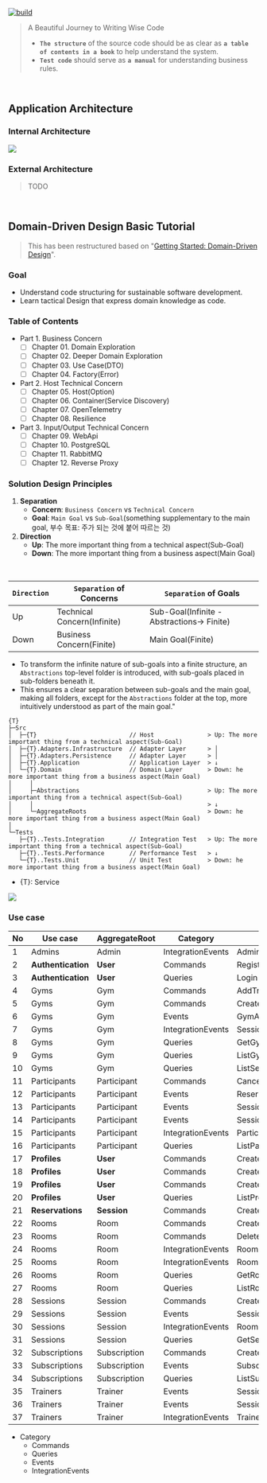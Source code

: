 [![build](https://github.com/hhko/better-code-with-ddd/actions/workflows/build.yml/badge.svg)](https://github.com/hhko/better-code-with-ddd/actions/workflows/build.yml)

> A Beautiful Journey to Writing Wise Code
> - **`The structure`** of the source code should be as clear as **`a table of contents in a book`** to help understand the system.
> - **`Test code`** should serve as **`a manual`** for understanding business rules.

<br/>

## Application Architecture

### Internal Architecture
![](./01-architecture/part1-overview/ch04-internal-architecture/.images/Architecture.Internal.png)

### External Architecture
> TODO

<br/>

## Domain-Driven Design Basic Tutorial

> This has been restructured based on "[Getting Started: Domain-Driven Design](https://dometrain.com/course/getting-started-domain-driven-design-ddd/?ref=dometrain-github&promo=getting-started-domain-driven-design)".

### Goal
- Understand code structuring for sustainable software development.
- Learn tactical Design that express domain knowledge as code.

### Table of Contents
- Part 1. Business Concern
  - [ ] Chapter 01. Domain Exploration
  - [ ] Chapter 02. Deeper Domain Exploration
  - [ ] Chapter 03. Use Case(DTO)
  - [ ] Chapter 04. Factory(Error)
- Part 2. Host Technical Concern
  - [ ] Chapter 05. Host(Option)
  - [ ] Chapter 06. Container(Service Discovery)
  - [ ] Chapter 07. OpenTelemetry
  - [ ] Chapter 08. Resilience
- Part 3. Input/Output Technical Concern
  - [ ] Chapter 09. WebApi
  - [ ] Chapter 10. PostgreSQL
  - [ ] Chapter 11. RabbitMQ
  - [ ] Chapter 12. Reverse Proxy

### Solution Design Principles

1. **Separation**
   - **Concern**: `Business Concern` vs `Technical Concern`
   - **Goal**: `Main Goal` vs `Sub-Goal`(something supplementary to the main goal, 부수 목표: 주가 되는 것에 붙어 따르는 것)
1. **Direction**
   - **Up**: The more important thing from a technical aspect(Sub-Goal)
   - **Down**: The more important thing from a business aspect(Main Goal)

<br/>

| `Direction`  | `Separation` of Concerns | `Separation` of Goals                         |
| --- | --- | --- |
| Up    | Technical Concern(Infinite)   | Sub-Goal(Infinite -Abstractions-> Finite)   |
| Down  | Business Concern(Finite)      | Main Goal(Finite)                           |

- To transform the infinite nature of sub-goals into a finite structure, an `Abstractions` top-level folder is introduced, with sub-goals placed in sub-folders beneath it.
- This ensures a clear separation between sub-goals and the main goal, making all folders, except for the `Abstractions` folder at the top, more intuitively understood as part of the main goal."

```
{T}
├─Src
│  ├─{T}                          // Host               > Up: The more important thing from a technical aspect(Sub-Goal)
│  ├─{T}.Adapters.Infrastructure  // Adapter Layer      > │
│  ├─{T}.Adapters.Persistence     // Adapter Layer      > │
│  ├─{T}.Application              // Application Layer  > ↓
│  └─{T}.Domain                   // Domain Layer       > Down: he more important thing from a business aspect(Main Goal)
│     │
│     ├─Abstractions                                    > Up: The more important thing from a technical aspect(Sub-Goal)
│     │                                                 > ↓
│     └─AggregateRoots                                  > Down: he more important thing from a business aspect(Main Goal)
│
└─Tests
   ├─{T}..Tests.Integration       // Integration Test   > Up: The more important thing from a technical aspect(Sub-Goal)
   ├─{T}..Tests.Performance       // Performance Test   > ↓
   └─{T}..Tests.Unit              // Unit Test          > Down: he more important thing from a business aspect(Main Goal)
```
- {T}: Service

![](./03-tutorial/ddd-basic/.images/SolutionDesignExample.png)

### Use case

| No |  Use case           | AggregateRoot     | Category          | Name                           |
|----| --------------------|-------------------|-------------------|--------------------------------|
| 1  |  Admins             | Admin             | IntegrationEvents | AdminProfileCreatedEvent       |
| 2  |  **Authentication** | **User**          | Commands          | Register                       |
| 3  |  **Authentication** | **User**          | Queries           | Login                          |
| 4  |  Gyms               | Gym               | Commands          | AddTrainer                     |
| 5  |  Gyms               | Gym               | Commands          | CreateGym                      |
| 6  |  Gyms               | Gym               | Events            | GymAddedEvent                  |
| 7  |  Gyms               | Gym               | IntegrationEvents | SessionScheduledEvent          |
| 8  |  Gyms               | Gym               | Queries           | GetGym                         |
| 9  |  Gyms               | Gym               | Queries           | ListGyms                       |
| 10 |  Gyms               | Gym               | Queries           | ListSessions                   |
| 11 |  Participants       | Participant       | Commands          | CancelReservation              |
| 12 |  Participants       | Participant       | Events            | ReservationCanceledEvent       |
| 13 |  Participants       | Participant       | Events            | SessionCanceledEvent           |
| 14 |  Participants       | Participant       | Events            | SessionSpotReservedEvent       |
| 15 |  Participants       | Participant       | IntegrationEvents | ParticipantProfileCreatedEvent |
| 16 |  Participants       | Participant       | Queries           | ListParticipantSessions        |
| 17 |  **Profiles**       | **User**          | Commands          | CreateAdminProfile             |
| 18 |  **Profiles**       | **User**          | Commands          | CreateParticipantProfile       |
| 19 |  **Profiles**       | **User**          | Commands          | CreateTrainerProfile           |
| 20 |  **Profiles**       | **User**          | Queries           | ListProfiles                   |
| 21 |  **Reservations**   | **Session**       | Commands          | CreateReservation              |
| 22 |  Rooms              | Room              | Commands          | CreateRoom                     |
| 23 |  Rooms              | Room              | Commands          | DeleteRoom                     |
| 24 |  Rooms              | Room              | IntegrationEvents | RoomAddedEvent                 |
| 25 |  Rooms              | Room              | IntegrationEvents | RoomRemovedEvent               |
| 26 |  Rooms              | Room              | Queries           | GetRoom                        |
| 27 |  Rooms              | Room              | Queries           | ListRooms                      |
| 28 |  Sessions           | Session           | Commands          | CreateSession                  |
| 29 |  Sessions           | Session           | Events            | SessionScheduledEvent          |
| 30 |  Sessions           | Session           | IntegrationEvents | RoomRemovedEvent               |
| 31 |  Sessions           | Session           | Queries           | GetSession                     |
| 32 |  Subscriptions      | Subscription      | Commands          | CreateSubscription             |
| 33 |  Subscriptions      | Subscription      | Events            | SubscriptionSetEvent           |
| 34 |  Subscriptions      | Subscription      | Queries           | ListSubscriptions              |
| 35 |  Trainers           | Trainer           | Events            | SessionCanceledEvent           |
| 36 |  Trainers           | Trainer           | Events            | SessionScheduledEvent          |
| 37 |  Trainers           | Trainer           | IntegrationEvents | TrainerCreatedEvent            |

- Category
  - Commands
  - Queries
  - Events
  - IntegrationEvents
